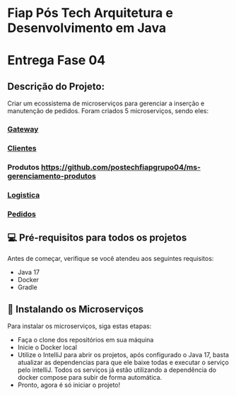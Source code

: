 # Fiap Pós Tech  Arquitetura e Desenvolvimento em Java

# Entrega Fase 04

## Descrição do Projeto:

Criar um ecossistema de microserviços para gerenciar a inserção e manutenção de pedidos. Foram criados 5 microserviços, sendo eles:

### [Gateway](https://github.com/brunorosselli/fiap-api-gateway) 
### [Clientes](https://github.com/brunorosselli/ms-gerenciamento-clientes)
### Produtos https://github.com/postechfiapgrupo04/ms-gerenciamento-produtos
### [Logistica](https://github.com/brunorosselli/fiap-ms-gerenciamento-logistica) 
### [Pedidos](https://github.com/brunorosselli/fiap-ms-gerenciamento-pedidos) 

## 💻 Pré-requisitos para todos os projetos

Antes de começar, verifique se você atendeu aos seguintes requisitos:

- Java 17
- Docker
- Gradle

## 🚀 Instalando os Microserviços

Para instalar os microserviços, siga estas etapas:

- Faça o clone dos repositórios em sua máquina
- Inicie o Docker local
- Utilize o IntelliJ para abrir os projetos, após configurado o Java 17, basta atualizar as dependencias para que ele baixe todas e executar o serviço pelo intelliJ. Todos os serviços já estão utilizando a dependência do docker compose para subir de forma automática.
- Pronto, agora é só iniciar o projeto!

